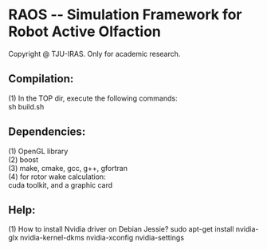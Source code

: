 RAOS -- Simulation Framework for Robot Active Olfaction
=======

Copyright @ TJU-IRAS. Only for academic research.

Compilation:
----
(1) In the TOP dir, execute the following commands:<br>
    sh build.sh

Dependencies:
----
(1) OpenGL library<br>
(2) boost<br>
(3) make, cmake, gcc, g++, gfortran<br>
(4) for rotor wake calculation:<br>
    cuda toolkit, and a graphic card<br>

Help:
----
(1) How to install Nvidia driver on Debian Jessie?
    sudo apt-get install nvidia-glx nvidia-kernel-dkms nvidia-xconfig nvidia-settings
